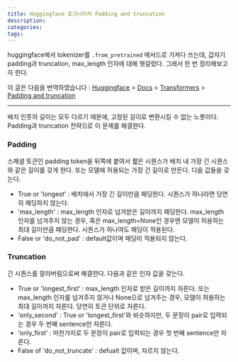 ```yaml
---
title: Huggingface 토크나이저 Padding and truncation
description:
categories:
tags:
---
```


huggingface에서 tokenizer를 ```.from_pretrained``` 메서드로 가져다 쓰는데, 갑자기 padding과 truncation, max_length 인자에 대해 헷갈렸다. 그래서 한 번 정리해보고자 한다.

이 글은 다음을 번역하였습니다 : 
[Huggingface](https://huggingface.co/) > [Docs](https://huggingface.co/docs) > [Transformers](https://huggingface.co/docs/transformers/index) > [Padding and truncation](https://huggingface.co/docs/transformers/pad_truncation)

---

배치 인풋의 길이는 모두 다르기 때문에, 고정된 길이로 변환시킬 수 없는 노릇이다. Padding과 truncation 전략으로 이 문제를 해결한다.

### Padding

스페셜 토큰인 padding token을 뒤쪽에 붙여서 짧은 시퀀스가 배치 내 가장 긴 시퀀스와 같은 길이를 갖게 한다. 또는 모델에 허용되는 가장 긴 길이로 만든다. 다음 값들을 갖는다.
- True or 'longest' : 배치에서 가장 긴 길이만큼 패딩한다. 시퀀스가 하나라면 당연히 패딩하지 않는다.
- 'max_length' : max_length 인자로 넘겨받은 길이까지 패딩한다. max_length 인자를 넘겨주지 않는 경우, 혹은 max_length=None인 경우엔 모델이 허용하는 최대 길이만큼 패딩한다. 시퀀스가 하나여도 패딩이 적용된다.
- False or 'do_not_pad' : default값이며 패딩이 적용되지 않는다.

### Truncation

긴 시퀀스를 잘라버림으로써 해결한다. 다음과 같은 인자 값을 갖는다.

- True or 'longest_first' : max_length 인자로 받은 길이까지 자른다. 또는 max_length 인자를 넘겨주지 않거나 None으로 넘겨주는 경우, 모델이 허용하는 최대 길이까지 자른다. 당연히 토큰 단위로 자른다.
- 'only_second' : True or 'longest_first'와 비슷하지만, 두 문장이 pair로 입력되는 경우 두 번째 sentence만 자른다.
- 'only_first' : 마찬가지로 두 문장이 pair로 입력되는 경우 첫 번째 sentence만 자른다.
- False of 'do_not_truncate' : defualt 값이며, 자르지 않는다.

